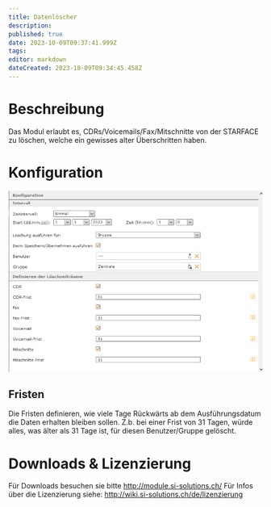 ```yaml
---
title: Datenlöscher
description: 
published: true
date: 2023-10-09T09:37:41.999Z
tags: 
editor: markdown
dateCreated: 2023-10-09T09:34:45.458Z
---
```


# Beschreibung
Das Modul erlaubt es, CDRs/Voicemails/Fax/Mitschnitte von der STARFACE zu löschen, welche ein gewisses alter Überschritten haben.

# Konfiguration
![1.PNG](/uploads/datenloescher/1.PNG)

## Fristen
Die Fristen definieren, wie viele Tage Rückwärts ab dem Ausführungsdatum die Daten erhalten bleiben sollen.
Z.b. bei einer Frist von 31 Tagen, würde alles, was älter als 31 Tage ist, für diesen Benutzer/Gruppe gelöscht.

# Downloads & Lizenzierung
Für Downloads besuchen sie bitte http://module.si-solutions.ch/
Für Infos über die Lizenzierung siehe: http://wiki.si-solutions.ch/de/lizenzierung